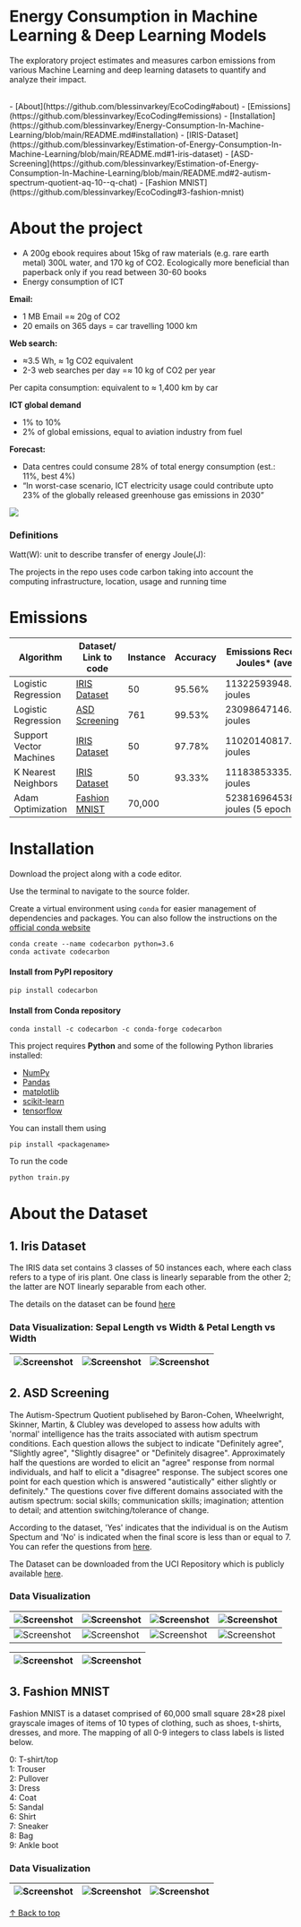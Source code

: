 # Energy Consumption in Machine Learning & Deep Learning Models 

The exploratory project estimates and measures carbon emissions from various Machine Learning and deep learning datasets to quantify and analyze their impact.

<br/>
- [About](https://github.com/blessinvarkey/EcoCoding#about)
- [Emissions](https://github.com/blessinvarkey/EcoCoding#emissions)
- [Installation](https://github.com/blessinvarkey/Energy-Consumption-In-Machine-Learning/blob/main/README.md#installation)
- [IRIS-Dataset](https://github.com/blessinvarkey/Estimation-of-Energy-Consumption-In-Machine-Learning/blob/main/README.md#1-iris-dataset)
- [ASD-Screening](https://github.com/blessinvarkey/Estimation-of-Energy-Consumption-In-Machine-Learning/blob/main/README.md#2-autism-spectrum-quotient-aq-10--q-chat)
- [Fashion MNIST](https://github.com/blessinvarkey/EcoCoding#3-fashion-mnist)

# About the project

- A 200g ebook requires about 15kg of raw materials (e.g. rare earth metal) 300L water, and 170 kg of CO2. Ecologically more beneficial than paperback only if you read between 30-60 books
- Energy consumption of ICT

__Email:__ 
- 1 MB Email =≈ 20g of CO2
- 20 emails on 365 days = car travelling 1000 km

__Web search:__
- ≈3.5 Wh, ≈ 1g CO2 equivalent
- 2-3 web searches per day =≈ 10 kg of CO2 per year

Per capita consumption: equivalent to ≈ 1,400 km by car 

__ICT global demand__
- 1% to 10%
- 2% of global emissions, equal to aviation industry from fuel

__Forecast:__
- Data centres could consume 28% of total energy consumption (est.: 11%, best 4%)
- “In worst-case scenario, ICT electricity usage could contribute upto 23% of the globally released greenhouse gas emissions in 2030”


![](https://theshiftproject.org/wp-content/uploads/2019/07/Graphique_EN_Energy-consumption-of-digital-technologies.png)

### Definitions
Watt(W): unit to describe transfer of energy 
Joule(J): 



The projects in the repo uses code carbon taking into account the computing infrastructure, location, usage and running time



# Emissions


| Algorithm | Dataset/ Link to code | Instance | Accuracy| Emissions Recorded in Joules* (average) |Emissions Recorded in kg* (average) |
| ------------- |------------- | ------------- | ------------- | ------------- | ------------- |
|Logistic Regression | [IRIS Dataset](https://github.com/blessinvarkey/EcoCoding/blob/main/iris-dataset/train.py)|50 | 95.56%|11322593948.720951 joules|1.2598084791716727e-07 kg |
| Logistic Regression | [ASD Screening](https://github.com/blessinvarkey/EcoCoding/blob/main/asd-dataset/train.py)  | 761  | 99.53% | 23098647146.30177 joules | 2.570071104209542e-07 kg | 
|Support Vector Machines | [IRIS Dataset](https://github.com/blessinvarkey/EcoCoding/blob/main/iris-dataset/train.py)| 50 | 97.78%|11020140817.496267 joules|1.226156029830599e-07 kg|
|K Nearest Neighbors | [IRIS Dataset](https://github.com/blessinvarkey/EcoCoding/blob/main/iris-dataset/train.py)| 50 | 93.33%|11183853335.19536 joules|1.2443715040300566e-07 kg |
| Adam Optimization | [Fashion MNIST](https://github.com/blessinvarkey/EcoCoding/blob/main/fashion-mnist/train.py)  | 70,000 | |52381696453822.83 joules (5 epochs)| |  

# Installation

Download the project along with a code editor.

Use the terminal to navigate to the source folder. 

Create a virtual environment using `conda` for easier management of dependencies and packages. You can also follow the instructions on the [official conda website](https://docs.conda.io/projects/conda/en/latest/user-guide/install/)

```
conda create --name codecarbon python=3.6
conda activate codecarbon
```

#### Install from PyPI repository
```
pip install codecarbon
```

#### Install from Conda repository

```
conda install -c codecarbon -c conda-forge codecarbon
```

This project requires **Python** and some of the following Python libraries installed:

- [NumPy](http://www.numpy.org/)
- [Pandas](http://pandas.pydata.org/)
- [matplotlib](http://matplotlib.org/)
- [scikit-learn](http://scikit-learn.org/stable/)
- [tensorflow](https://www.tensorflow.org)

You can install them using 

```
pip install <packagename>
```

To run the code
```
python train.py
```

# About the Dataset 

## 1. Iris Dataset
The IRIS data set contains 3 classes of 50 instances each, where each class refers to a type of iris plant. One class is linearly separable from the other 2; the latter are NOT linearly separable from each other. 

The details on the dataset can be found [here](https://archive.ics.uci.edu/ml/datasets/iris)


### Data Visualization: Sepal Length vs Width & Petal Length vs Width
|![Screenshot](images/Figure_1.png)|![Screenshot](images/Figure_2.png)|![Screenshot](images/Figure_3.png)|
| ------------- | ------------- |------------- |



## 2. ASD Screening
The Autism-Spectrum Quotient publisehed by Baron-Cohen, Wheelwright, Skinner, Martin, & Clubley was developed to assess how adults with 'normal' intelligence has the traits associated with autism spectrum conditions. Each question allows the subject to indicate "Definitely agree", "Slightly agree", "Slightly disagree" or "Definitely disagree". Approximately half the questions are worded to elicit an "agree" response from normal individuals, and half to elicit a "disagree" response. The subject scores one point for each question which is answered "autistically" either slightly or definitely." The questions cover five different domains associated with the autism spectrum: social skills; communication skills; imagination; attention to detail; and attention switching/tolerance of change.

According to the dataset, 'Yes' indicates that the individual is on the Autism Spectum and 'No' is indicated when the final score is less than or equal to 7. You can refer the questions from [here](https://www.nice.org.uk/guidance/cg142/resources/autism-spectrum-quotient-aq10-test-pdf-186582493).

The Dataset can be downloaded from the UCI Repository which is publicly available [here](https://archive.ics.uci.edu/ml/datasets/Autism+Screening+Adult). 

### Data Visualization
|![Screenshot](images/asd_dataset/Figure_1.png)|![Screenshot](images/asd_dataset/Figure_2.png)|![Screenshot](images/asd_dataset/Figure_3.png)|![Screenshot](images/asd_dataset/Figure_4.png)|
| ------------- | ------------- |------------- | ------------- | 
|![Screenshot](images/asd_dataset/Figure_5.png)|![Screenshot](images/asd_dataset/Figure_6.png)|![Screenshot](images/asd_dataset/Figure_7.png)|![Screenshot](images/asd_dataset/Figure_9.png)|

|![Screenshot](images/asd_dataset/Figure_10.png)|![Screenshot](images/asd_dataset/Figure_11.png)|
| ------------- |------------- | 


## 3. Fashion MNIST
Fashion MNIST is a dataset comprised of 60,000 small square 28×28 pixel grayscale images of items of 10 types of clothing, such as shoes, t-shirts, dresses, and more. The mapping of all 0-9 integers to class labels is listed below.

0: T-shirt/top  
1: Trouser  
2: Pullover   
3: Dress   
4: Coat   
5: Sandal   
6: Shirt   
7: Sneaker   
8: Bag   
9: Ankle boot    

### Data Visualization
|![Screenshot](images/f1.png)|![Screenshot](images/f2.png)|![Screenshot](images/f3.png)|
|--|--|--|
 

[↑ Back to top](https://github.com/blessinvarkey/EcoCoding#energy-consumption-in-machine-learning--deep-learning-models)
